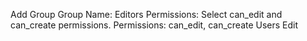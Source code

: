 Add Group 
Group Name: Editors
Permissions: Select can_edit and can_create permissions.
Permissions: can_edit, can_create
Users
Edit